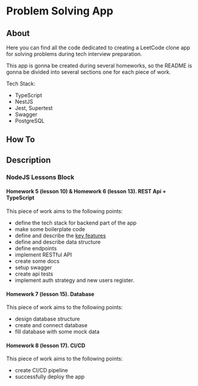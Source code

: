 # Problem Solving App

## About
Here you can find all the code dedicated to creating a LeetCode clone app for solving problems during tech interview preparation.

This app is gonna be created during several homeworks, so the README is gonna be divided into several sections one for each piece of work.

Tech Stack:
* TypeScript
* NestJS
* Jest, Supertest
* Swagger
* PostgreSQL

## How To

## Description

### NodeJS Lessons Block

#### Homework 5 (lesson 10) & Homework 6 (lesson 13). REST Api + TypeScript
This piece of work aims to the following points:
- define the tech stack for backend part of the app
- make some boilerplate code
- define and describe the [key features](./docs/KeyFeatures.md)
- define and describe data structure
- define endpoints
- implement RESTful API
- create some docs
- setup swagger
- create api tests
- implement auth strategy and new users register.

#### Homework 7 (lesson 15). Database
This piece of work aims to the following points:
- design database structure
- create and connect database
- fill database with some mock data

#### Homework 8 (lesson 17). CI/CD
This piece of work aims to the following points:
- create CI/CD pipeline
- successfully deploy the app
